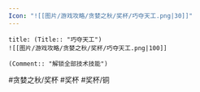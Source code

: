```yaml
---
Icon: "![[图片/游戏攻略/贪婪之秋/奖杯/巧夺天工.png|30]]"
---
```

```ad-common-bronze-trophy
title: (Title:: "巧夺天工")
![[图片/游戏攻略/贪婪之秋/奖杯/巧夺天工.png|100]]

(Comment:: "解锁全部技术技能")
```

#贪婪之秋/奖杯 #奖杯 #奖杯/铜
